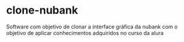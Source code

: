 # clone-nubank
 Software com objetivo de clonar a interface gráfica da nubank com o objetivo de aplicar conhecimentos adquiridos no curso da alura
